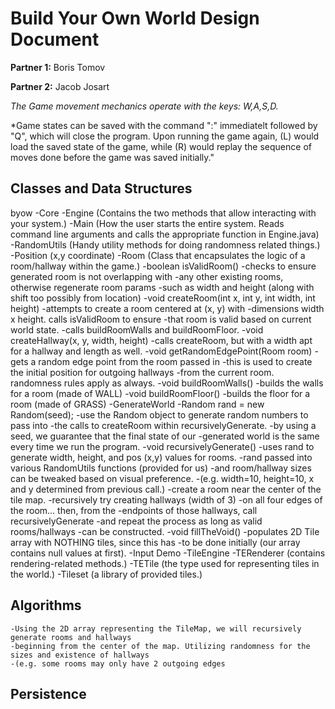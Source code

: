 # Build Your Own World Design Document

**Partner 1:** Boris Tomov

**Partner 2:** Jacob Josart

*The Game movement mechanics operate with the keys: W,A,S,D.*

*Game states can be saved with the command ":" immediatelt followed by "Q", which will close the program. Upon running the game again, (L) would load the saved state of the game, while (R) would replay the sequence of moves done before the game was saved initially."

## Classes and Data Structures
byow 
    -Core
        -Engine (Contains the two methods that allow interacting with your system.)
        -Main (How the user starts the entire system. Reads command line arguments and calls the appropriate function in Engine.java)
        -RandomUtils (Handy utility methods for doing randomness related things.)
        -Position (x,y coordinate)
        -Room (Class that encapsulates the logic of a room/hallway within the game.)
            -boolean isValidRoom()
                -checks to ensure generated room is not overlapping with
                -any other existing rooms, otherwise regenerate room params
                -such as width and height (along with shift too possibly from location)
            -void createRoom(int x, int y, int width, int height)
                -attempts to create a room centered at (x, y) with
                -dimensions width x height. calls isValidRoom to ensure
                -that room is valid based on current world state.
                -calls buildRoomWalls and buildRoomFloor.
            -void createHallway(x, y, width, height)
                -calls createRoom, but with a width apt for a hallway and length as well.
            -void getRandomEdgePoint(Room room)
                -gets a random edge point from the room passed in
                -this is used to create the initial position for outgoing hallways
                -from the current room. randomness rules apply as always.
            -void buildRoomWalls()
                -builds the walls for a room (made of WALL)
            -void buildRoomFloor()
                -builds the floor for a room (made of GRASS)
        -GenerateWorld
            -Random rand = new Random(seed);
                -use the Random object to generate random numbers to pass into
                -the calls to createRoom within recursivelyGenerate.
                -by using a seed, we guarantee that the final state of our
                -generated world is the same every time we run the program.
            -void recursivelyGenerate()
                -uses rand to generate width, height, and pos (x,y) values for rooms.
                -rand passed into various RandomUtils functions (provided for us)
                -and room/hallway sizes can be tweaked based on visual preference.
                -(e.g. width=10, height=10, x and y determined from previous call.)
                -create a room near the center of the tile map.
                -recursively try creating hallways (width of 3) 
                -on all four edges of the room... then, from the
                -endpoints of those hallways, call recursivelyGenerate
                -and repeat the process as long as valid rooms/hallways
                -can be constructed.
            -void fillTheVoid()
                -populates 2D Tile array with NOTHING tiles, since this has
                -to be done initially (our array contains null values at first).
    -Input Demo
    -TileEngine
        -TERenderer (contains rendering-related methods.)
        -TETile (the type used for representing tiles in the world.)
        -Tileset (a library of provided tiles.)
## Algorithms
    -Using the 2D array representing the TileMap, we will recursively generate rooms and hallways
    -beginning from the center of the map. Utilizing randomness for the sizes and existence of hallways
    -(e.g. some rooms may only have 2 outgoing edges

## Persistence
